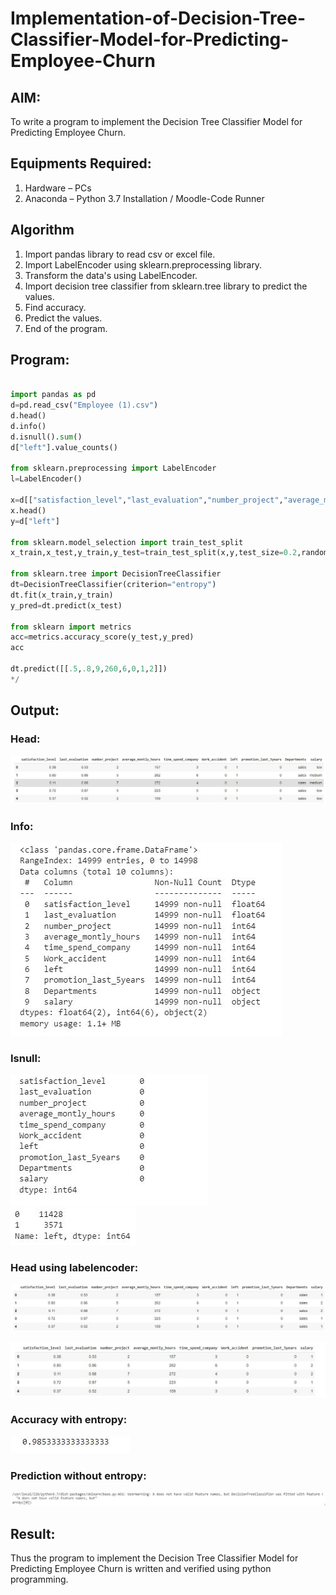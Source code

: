 # Implementation-of-Decision-Tree-Classifier-Model-for-Predicting-Employee-Churn

## AIM:
To write a program to implement the Decision Tree Classifier Model for Predicting Employee Churn.

## Equipments Required:
1. Hardware – PCs
2. Anaconda – Python 3.7 Installation / Moodle-Code Runner

## Algorithm
1. Import pandas library to read csv or excel file.
2. Import LabelEncoder using sklearn.preprocessing library.
3. Transform the data's using LabelEncoder.
4. Import decision tree classifier from sklearn.tree library to predict the values.
5. Find accuracy.
6. Predict the values.
7. End of the program.

## Program:
```python

import pandas as pd
d=pd.read_csv("Employee (1).csv")
d.head()
d.info()
d.isnull().sum()
d["left"].value_counts() 

from sklearn.preprocessing import LabelEncoder
l=LabelEncoder()

x=d[["satisfaction_level","last_evaluation","number_project","average_montly_hours","time_spend_company","Work_accident","promotion_last_5years","salary"]]
x.head()
y=d["left"]

from sklearn.model_selection import train_test_split
x_train,x_test,y_train,y_test=train_test_split(x,y,test_size=0.2,random_state=100)

from sklearn.tree import DecisionTreeClassifier
dt=DecisionTreeClassifier(criterion="entropy")
dt.fit(x_train,y_train)
y_pred=dt.predict(x_test)

from sklearn import metrics
acc=metrics.accuracy_score(y_test,y_pred)
acc

dt.predict([[.5,.8,9,260,6,0,1,2]])
*/
```

## Output:
### Head:
![](1.JPG)
### Info:
![](2.JPG)
### Isnull:
![](3.JPG)
![](4.JPG)
### Head using labelencoder:

![](5.JPG)

![](6.JPG)
### Accuracy with entropy:
![](7.JPG)
### Prediction without entropy:
![](8.JPG)

## Result:
Thus the program to implement the  Decision Tree Classifier Model for Predicting Employee Churn is written and verified using python programming.
